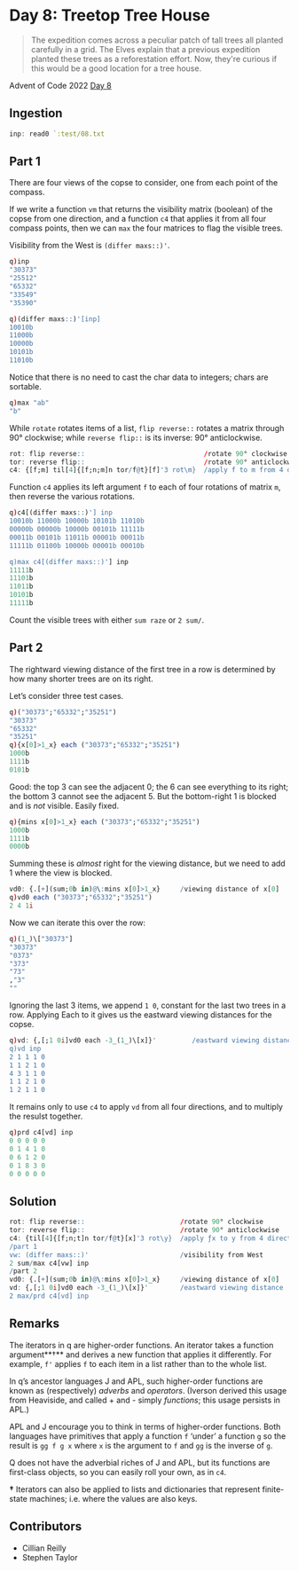 # Day 8: Treetop Tree House 

> The expedition comes across a peculiar patch of tall trees all planted carefully in a grid. The Elves explain that a previous expedition planted these trees as a reforestation effort. Now, they're curious if this would be a good location for a tree house.

Advent of Code 2022 [Day 8](https://adventofcode.com/2022/day/8)


## Ingestion

```q
inp: read0 `:test/08.txt  
```

## Part 1

There are four views of the copse to consider, one from each point of the compass. 

If we write a function `vm` that returns the visibility matrix (boolean) of the copse from one direction, and a function `c4` that applies it from all four compass points, then we can `max` the four matrices to flag the visible trees.

Visibility from the West is `(differ maxs::)'`.

```q
q)inp
"30373"
"25512"
"65332"
"33549"
"35390"

q)(differ maxs::)'[inp]
10010b
11000b
10000b
10101b
11010b
```

Notice that there is no need to cast the char data to integers; chars are sortable.

```q
q)max "ab"
"b"
```

While `rotate` rotates items of a list, `flip reverse::` rotates a matrix through 90° clockwise; while `reverse flip::` is its inverse: 90° anticlockwise.

```q
rot: flip reverse::                              /rotate 90° clockwise
tor: reverse flip::                              /rotate 90° anticlockwise
c4: {[f;m] til[4]{[f;n;m]n tor/f@t}[f]'3 rot\m}  /apply f to m from 4 directions
```

Function `c4` applies its left argument `f` to each of four rotations of matrix `m`, then reverse the various rotations.

```q
q)c4[(differ maxs::)'] inp
10010b 11000b 10000b 10101b 11010b
00000b 00000b 10000b 00101b 11111b
00011b 00101b 11011b 00001b 00011b
11111b 01100b 10000b 00001b 00010b

q)max c4[(differ maxs::)'] inp
11111b
11101b
11011b
10101b
11111b
```

Count the visible trees with either `sum raze` or `2 sum/`.


## Part 2

The rightward viewing distance of the first tree in a row is determined by how many shorter trees are on its right.

Let’s consider three test cases.

```q
q)("30373";"65332";"35251")
"30373"
"65332"
"35251"
q){x[0]>1_x} each ("30373";"65332";"35251")
1000b
1111b
0101b
```

Good: the top 3 can see the adjacent 0; the 6 can see everything to its right; the bottom 3 cannot see the adjacent 5. But the bottom-right 1 is blocked and is *not* visible. Easily fixed.

```q
q){mins x[0]>1_x} each ("30373";"65332";"35251")
1000b
1111b
0000b
```

Summing these is *almost* right for the viewing distance, but we need to add 1 where the view is blocked. 

```q
vd0: {.[+](sum;0b in)@\:mins x[0]>1_x}     /viewing distance of x[0]
q)vd0 each ("30373";"65332";"35251")
2 4 1i
```

Now we can iterate this over the row:

```q
q)(1_)\["30373"]
"30373"
"0373"
"373"
"73"
,"3"
""
```

Ignoring the last 3 items, we append `1 0`, constant for the last two trees in a row.
Applying Each to it gives us the eastward viewing distances for the copse.

```q
q)vd: {,[;1 0i]vd0 each -3_(1_)\[x]}'         /eastward viewing distance 
q)vd inp
2 1 1 1 0
1 1 2 1 0
4 3 1 1 0
1 1 2 1 0
1 2 1 1 0
```

It remains only to use `c4` to apply `vd` from all four directions, and to multiply the resulst together.

```q
q)prd c4[vd] inp
0 0 0 0 0
0 1 4 1 0
0 6 1 2 0
0 1 8 3 0
0 0 0 0 0
```

## Solution

```q
rot: flip reverse::                        /rotate 90° clockwise
tor: reverse flip::                        /rotate 90° anticlockwise
c4: {til[4]{[f;n;t]n tor/f@t}[x]'3 rot\y}  /apply ƒx to y from 4 directions
/part 1
vw: (differ maxs::)'                       /visibility from West
2 sum/max c4[vw] inp
/part 2
vd0: {.[+](sum;0b in)@\:mins x[0]>1_x}     /viewing distance of x[0]
vd: {,[;1 0i]vd0 each -3_(1_)\[x]}'        /eastward viewing distance 
2 max/prd c4[vd] inp
```

## Remarks

The iterators in q are higher-order functions. An iterator takes a function argument**†** and derives a new function that applies it differently. For example, `f'` applies `f` to each item in a list rather than to the whole list.

In q’s ancestor languages J and APL, such higher-order functions are known as (respectively) *adverbs* and *operators*. (Iverson derived this usage from Heaviside, and called + and - simply *functions*; this usage persists in APL.) 

APL and J encourage you to think in terms of higher-order functions. Both languages have primitives that apply a function `f` ‘under’ a function `g` so the result is `gg f g x` where `x` is the argument to `f` and `gg` is the inverse of `g`. 

Q does not have the adverbial riches of J and APL, but its functions are first-class objects, so you can easily roll your own, as in `c4`. 

**†** Iterators can also be applied to lists and dictionaries that represent finite-state machines; i.e. where the values are also keys. 

## Contributors

* Cillian Reilly
* Stephen Taylor

